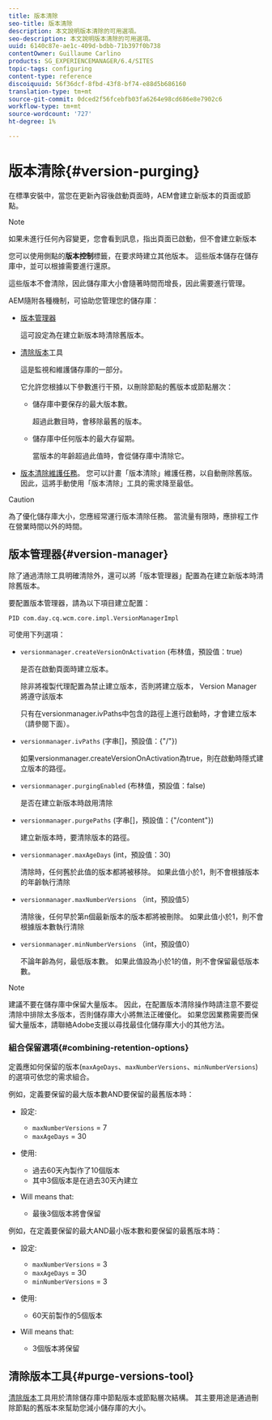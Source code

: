 ```yaml
---
title: 版本清除
seo-title: 版本清除
description: 本文說明版本清除的可用選項。
seo-description: 本文說明版本清除的可用選項。
uuid: 6140c87e-ae1c-409d-bdbb-71b397f0b738
contentOwner: Guillaume Carlino
products: SG_EXPERIENCEMANAGER/6.4/SITES
topic-tags: configuring
content-type: reference
discoiquuid: 56f36dcf-8fbd-43f8-bf74-e88d5b686160
translation-type: tm+mt
source-git-commit: 0dced2f56fcebfb03fa6264e98cd686e8e7902c6
workflow-type: tm+mt
source-wordcount: '727'
ht-degree: 1%

---
```



# 版本清除{#version-purging}

在標準安裝中，當您在更新內容後啟動頁面時，AEM會建立新版本的頁面或節點。

>[!NOTE]
>
>如果未進行任何內容變更，您會看到訊息，指出頁面已啟動，但不會建立新版本

您可以使用側點的&#x200B;**版本控制**&#x200B;標籤，在要求時建立其他版本。 這些版本儲存在儲存庫中，並可以根據需要進行還原。

這些版本不會清除，因此儲存庫大小會隨著時間而增長，因此需要進行管理。

AEM隨附各種機制，可協助您管理您的儲存庫：

* [版本管理器](#version-manager)

   這可設定為在建立新版本時清除舊版本。

* [清除版本](/help/sites-deploying/monitoring-and-maintaining.md#version-purging)工具

   這是監視和維護儲存庫的一部分。

   它允許您根據以下參數進行干預，以刪除節點的舊版本或節點層次：

   * 儲存庫中要保存的最大版本數。

      超過此數目時，會移除最舊的版本。

   * 儲存庫中任何版本的最大存留期。

      當版本的年齡超過此值時，會從儲存庫中清除它。

* [版本清除維護任務](/help/sites-administering/operations-dashboard.md#automated-maintenance-tasks)。 您可以計畫「版本清除」維護任務，以自動刪除舊版。 因此，這將手動使用「版本清除」工具的需求降至最低。

>[!CAUTION]
>
>為了優化儲存庫大小，您應經常運行版本清除任務。 當流量有限時，應排程工作在營業時間以外的時間。

## 版本管理器{#version-manager}

除了通過清除工具明確清除外，還可以將「版本管理器」配置為在建立新版本時清除舊版本。

要配置版本管理器，請為以下項目建立配置：

`PID com.day.cq.wcm.core.impl.VersionManagerImpl`

可使用下列選項：

* `versionmanager.createVersionOnActivation` (布林值，預設值：true)

   是否在啟動頁面時建立版本。

   除非將複製代理配置為禁止建立版本，否則將建立版本， Version Manager將遵守該版本

   只有在versionmanager.ivPaths中包含的路徑上進行啟動時，才會建立版本（請參閱下面）。

* `versionmanager.ivPaths` (字串[]，預設值：{&quot;/&quot;})

   如果versionmanager.createVersionOnActivation為true，則在啟動時隱式建立版本的路徑。

* `versionmanager.purgingEnabled` (布林值，預設值：false)

   是否在建立新版本時啟用清除

* `versionmanager.purgePaths` (字串[]，預設值：{&quot;/content&quot;})

   建立新版本時，要清除版本的路徑。

* `versionmanager.maxAgeDays` (int，預設值：30)

   清除時，任何舊於此值的版本都將被移除。 如果此值小於1，則不會根據版本的年齡執行清除

* `versionmanager.maxNumberVersions` （int，預設值5）

   清除後，任何早於第n個最新版本的版本都將被刪除。 如果此值小於1，則不會根據版本數執行清除

* `versionmanager.minNumberVersions` （int，預設值0）

   不論年齡為何，最低版本數。 如果此值設為小於1的值，則不會保留最低版本數。

>[!NOTE]
>
>建議不要在儲存庫中保留大量版本。 因此，在配置版本清除操作時請注意不要從清除中排除太多版本，否則儲存庫大小將無法正確優化。 如果您因業務需要而保留大量版本，請聯絡Adobe支援以尋找最佳化儲存庫大小的其他方法。

### 組合保留選項{#combining-retention-options}

定義應如何保留的版本(`maxAgeDays`、`maxNumberVersions`、`minNumberVersions`)的選項可依您的需求組合。

例如，定義要保留的最大版本數AND要保留的最舊版本時：

* 設定:

   * `maxNumberVersions` = 7
   * `maxAgeDays` = 30

* 使用:

   * 過去60天內製作了10個版本
   * 其中3個版本是在過去30天內建立

* Will means that:

   * 最後3個版本將會保留

例如，在定義要保留的最大AND最小版本數和要保留的最舊版本時：

* 設定:

   * `maxNumberVersions` = 3
   * `maxAgeDays` = 30
   * `minNumberVersions` = 3

* 使用:

   * 60天前製作的5個版本

* Will means that:

   * 3個版本將保留

## 清除版本工具{#purge-versions-tool}

[清除版本](/help/sites-deploying/monitoring-and-maintaining.md#purgeversionstool)工具用於清除儲存庫中節點版本或節點層次結構。 其主要用途是通過刪除節點的舊版本來幫助您減小儲存庫的大小。
